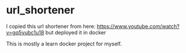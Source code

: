 # url_shortener
I copied this url shortener from here: https://www.youtube.com/watch?v=gq5yubc1u18 but deployed it in docker

This is mostly a learn docker project for myself. 
